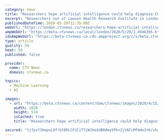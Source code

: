 ```yaml
---
category: news
title: "Researchers hope artificial intelligence could help diagnose COVID-19"
excerpt: "Researchers out of Lawson Health Research Institute in London, Ont. are investigating whether artificial intelligence could be used to help diagnose COVID-19."
publishedDateTime: 2020-05-20T12:35:00Z
webUrl: "https://london.ctvnews.ca/researchers-hope-artificial-intelligence-could-help-diagnose-covid-19-1.4946305"
ampWebUrl: "https://beta.ctvnews.ca/local/london/2020/5/20/1_4946305.html"
cdnAmpWebUrl: "https://beta-ctvnews-ca.cdn.ampproject.org/c/s/beta.ctvnews.ca/local/london/2020/5/20/1_4946305.html"
type: article
quality: 59
heat: 59
published: false

provider:
  name: CTV News
  domain: ctvnews.ca

topics:
  - Machine Learning
  - AI

images:
  - url: "https://beta.ctvnews.ca/content/dam/ctvnews/images/2020/4/15/1_4898375.jpg?cache_timestamp=1587008145335"
    width: 1020
    height: 574
    isCached: true
    title: "Researchers hope artificial intelligence could help diagnose COVID-19"

secured: "tjfpzf3HopuL9frGlQRLCPJCiTTiWJXeXdBRdmySPk+ZjV6FcMfbHo2tK/shyXx4t4lSMYB8YpYoHh0tVz1pjEc3cYldAFrUfW4JeUdSSmD9i2BTWWtgVqHWGQRaPYA00e9LUSwhD5OHZ9oUunYSCGn+g03YVx6ZcKF2KPS8aMUT94rB6hf0cyhf9ehd26MCwBFaHGQZZQUiRISWhz6wszakgAE0yamcWx2FuFpFQU+4QOMjPt0CuWwn4YRkzvSy2kF0lrDPZUJNW9H+R/X1IbmdpszMLOgKoNXEBkv+CBX5ADll0KG8jWsDIE2quybf;gGOqebkMslTgpwv/2twiVw=="
---
```


